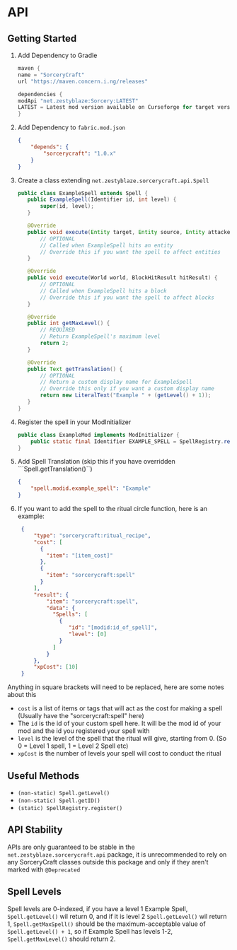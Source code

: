 # API

## Getting Started
1. Add Dependency to Gradle
    ```gradle
    maven {
    name = "SorceryCraft"
    url "https://maven.concern.i.ng/releases"

   dependencies {
   modApi "net.zestyblaze:Sorcery:LATEST"
   LATEST = Latest mod version available on Curseforge for target version
   }
    ```
2. Add Dependency to ```fabric.mod.json```
    ```json
    {
        "depends": {
            "sorcerycraft": "1.0.x"
        }
    }
    ```
3. Create a class extending ```net.zestyblaze.sorcerycraft.api.Spell```
    ```java
    public class ExampleSpell extends Spell {
       public ExampleSpell(Identifier id, int level) {
           super(id, level);
       }

       @Override
       public void execute(Entity target, Entity source, Entity attacker) {
           // OPTIONAL
           // Called when ExampleSpell hits an entity
           // Override this if you want the spell to affect entities
       }

       @Override
       public void execute(World world, BlockHitResult hitResult) {
           // OPTIONAL
           // Called when ExampleSpell hits a block
           // Override this if you want the spell to affect blocks
       }

       @Override
       public int getMaxLevel() {
           // REQUIRED
           // Return ExampleSpell's maximum level
           return 2;
       }

       @Override
       public Text getTranslation() {
           // OPTIONAL
           // Return a custom display name for ExampleSpell
           // Override this only if you want a custom display name
           return new LiteralText("Example " + (getLevel() + 1));
       }
    }
    ```
4. Register the spell in your ModInitializer
    ```java
    public class ExampleMod implements ModInitializer {
        public static final Identifier EXAMPLE_SPELL = SpellRegistry.register(new Identifier("modid", "example_spell"), ExampleSpell.class);
    }
    ```
5. Add Spell Translation (skip this if you have overridden ```Spell.getTranslation()``)
    ```json
    {
        "spell.modid.example_spell": "Example"
    }
    ```
6. If you want to add the spell to the ritual circle function, here is an example:
   ```json
    {
        "type": "sorcerycraft:ritual_recipe",
        "cost": [
          {
            "item": "[item_cost]"
          },
          {
            "item": "sorcerycraft:spell"
          }
        ],
        "result": {
            "item": "sorcerycraft:spell",
            "data": {
              "Spells": [
                {
                   "id": "[modid:id_of_spell]",
                   "level": [0]
                }        
              ]      
            }          
        },
        "xpCost": [10]   
    }
    ```
Anything in square brackets will need to be replaced, here are some notes about this
- `cost` is a list of items or tags that will act as the cost for making a spell (Usually have the "sorcerycraft:spell" here)
- The `id` is the id of your custom spell here. It will be the mod id of your mod and the id you registered your spell with
- `level` is the level of the spell that the ritual will give, starting from 0. (So 0 = Level 1 spell, 1 = Level 2 Spell etc)
- `xpCost` is the number of levels your spell will cost to conduct the ritual

## Useful Methods
- ```(non-static) Spell.getLevel()```
- ```(non-static) Spell.getID()```
- ```(static) SpellRegistry.register()```

## API Stability
APIs are only guaranteed to be stable in the ```net.zestyblaze.sorcerycraft.api``` package, it is unrecommended to rely on any SorceryCraft classes outside this package and only if they aren't marked with `@Deprecated`

## Spell Levels
Spell levels are 0-indexed, if you have a level 1 Example Spell, ```Spell.getLevel()``` wil return 0, and if it is level 2 ```Spell.getLevel()``` wil return 1, ```Spell.getMaxSpell()``` should be the maximum-acceptable value of ```Spell.getLevel() + 1```, so if Example Spell has levels 1-2, ```Spell.getMaxLevel()``` should return 2.
